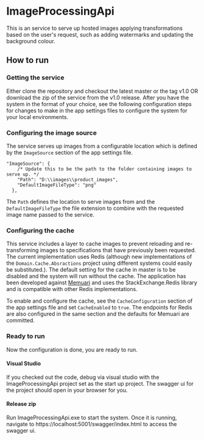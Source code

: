 # ImageProcessingApi

This is an service to serve up hosted images applying transformations based on the user's request, such as adding watermarks and updating the background colour.

## How to run

### Getting the service
Either clone the repository and checkout the latest master or the tag v1.0 OR download the zip of the service from the v1.0 release. After you have the system in the format of your choice, see the following configuration steps for changes to make in the app settings files to configure the system for your local environments. 

### Configuring the image source
The service serves up images from a configurable location which is defined by the `ImageSource` section of the app settings file. 
```
"ImageSource": {
    /* Update this to be the path to the folder containing images to serve up. */
    "Path": "D:\\images\\product_images",
    "DefaultImageFileType": "png"
  },
```
The `Path` defines the location to serve images from and the `DefaultImageFileType` the file extension to combine with the requested image name passed to the service.

### Configuring the cache
This service includes a layer to cache images to prevent reloading and re-transforming images to specifications that have previously been  requested. The current implementation uses Redis (although new implementations of the `Domain.Cache.Absractions` project using different systems could easily be substituted.). The default setting for the cache in master is to be disabled and the system will run without the cache. The application has been developed against [Memuari](https://www.memurai.com/) and uses the StackExchange.Redis library and is compatible with other Redis implementations.

To enable and configure the cache, see the `CacheConfiguration` section of the app settings file and set `CacheEnabled` to `true`. The endpoints for Redis are also configured in the same section and the defaults for Memuari are committed. 

### Ready to run
Now the configuration is done, you are ready to run. 

#### Visual Studio
If you checked out the code, debug via visual studio with the ImageProcessingApi project set as the start up project. The swagger ui for the project should open in your browser for you.

#### Release zip
Run ImageProcessingApi.exe to start the system. Once it is running, navigate to https://localhost:5001/swagger/index.html to access the swagger ui.